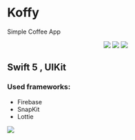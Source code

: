 # Koffy 
Simple Coffee App

<p align="center">
<img src="https://user-images.githubusercontent.com/43795921/233488102-b6c63c50-c92e-461c-9752-adb9b7550bb4.gif">
<img src="https://user-images.githubusercontent.com/43795921/233488196-d0880e52-b710-4f86-b14d-2af81e000663.gif">
<img src="https://user-images.githubusercontent.com/43795921/233488585-212ac5f9-74dc-4d4b-b866-bfb427182ff0.gif">
</p>
	
	
## Swift 5 , UIKit

### Used frameworks:

+ Firebase
+ SnapKit
+ Lottie 




<img src="https://user-images.githubusercontent.com/43795921/233493280-3aec1f0c-4f93-4d02-bef5-b7494ea6201e.png">
